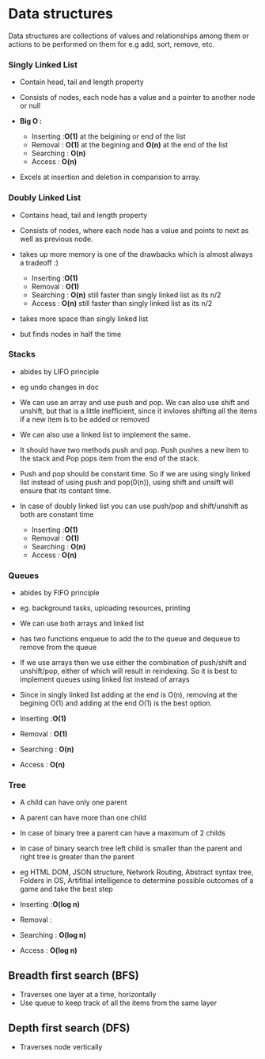 # Data structures

Data structures are collections of values and relationships among them or actions to be performed on them for e.g add, sort, remove, etc.

### Singly Linked List

- Contain head, tail and length property
- Consists of nodes, each node has a value and a pointer to another node or null
- **Big O :**

  - Inserting :**O(1)** at the beigining or end of the list
  - Removal : **O(1)** at the begining and **O(n)** at the end of the list
  - Searching : **O(n)**
  - Access : **O(n)**

- Excels at insertion and deletion in comparision to array.

### Doubly Linked List 
- Contains head, tail and length property 
- Consists of nodes, where each node has a value and points to next as well as previous node. 
- takes up more memory is one of the drawbacks which is almost always a tradeoff :) 

  - Inserting :**O(1)** 
  - Removal : **O(1)** 
  - Searching : **O(n)** still faster than singly linked list as its n/2
  - Access : **O(n)** still faster than singly linked list as its n/2

- takes more space than singly linked list
- but finds nodes in half the time

### Stacks 
- abides by LIFO principle 
- eg undo changes in doc
- We can use an array and use push and pop. We can also use shift and unshift, but that is a little inefficient, since it invloves shifting all the items if a new item is to be added or removed
- We can also use a linked list to implement the same.
- It should have two methods push and pop. Push pushes a new item to the stack and Pop pops item from the end of the stack.
- Push and pop should be constant time. So if we are using singly linked list instead of using push and pop(0(n)), using shift and unsift will ensure that its contant time.
- In case of doubly linked list you can use push/pop and shift/unshift as both are constant time

  - Inserting :**O(1)** 
  - Removal : **O(1)** 
  - Searching : **O(n)**
  - Access : **O(n)**

### Queues
- abides by FIFO principle 
- eg. background tasks, uploading resources, printing
- We can use both arrays and linked list
- has two functions enqueue to add the to the queue and dequeue to remove from the queue
- If we use arrays then we use either the combination of push/shift and unshift/pop, either of which will result in reindexing. So it is best to implement queues using linked list instead of arrays
- Since in singly linked list adding at the end is O(n), removing at the begining O(1) and adding at the end O(1) is the best option.

- Inserting :**O(1)** 
- Removal : **O(1)** 
- Searching : **O(n)**
- Access : **O(n)**

### Tree
- A child can have only one parent
- A parent can have more than one child
- In case of binary tree a parent can have a maximum of 2 childs 
- In case of binary search tree left child is smaller than the parent and right tree is greater than the parent
- eg HTML DOM, JSON structure, Network Routing, Abstract syntax tree, Folders in OS, Artifitial intelligence to determine possible outcomes of a game and take the best step

- Inserting :**O(log n)** 
- Removal : 
- Searching : **O(log n)**
- Access : **O(log n)**

## Breadth first search (BFS)
- Traverses one layer at a time, horizontally
- Use queue to keep track of all the items from the same layer

## Depth first search (DFS)
- Traverses node vertically



